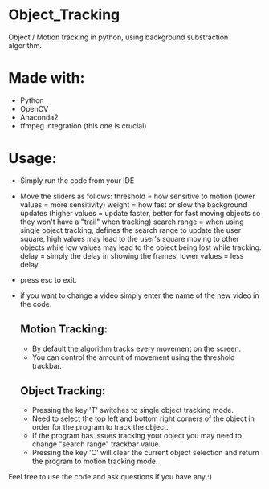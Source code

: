 # Object_Tracking
Object / Motion tracking in python, using background substraction algorithm.

# Made with:
- Python
- OpenCV
- Anaconda2
- ffmpeg integration (this one is crucial)

# Usage:
- Simply run the code from your IDE

- Move the sliders as follows:
  threshold = how sensitive to motion (lower values = more sensitivity)
  weight = how fast or slow the background updates (higher values = update faster, better for fast moving objects so they won't have a       "trail" when tracking)
  search range = when using single object tracking, defines the search range to update the user square, high values may lead to the user's   square moving to other objects while low values may lead to the object being lost while tracking.
  delay = simply the delay in showing the frames, lower values = less delay.
  
- press esc to exit.
  
- if you want to change a video simply enter the name of the new video in the code.
  
  ## Motion Tracking:
  - By default the algorithm tracks every movement on the screen.
  - You can control the amount of movement using the threshold trackbar.
  
  ## Object Tracking:
  - Pressing the key 'T' switches to single object tracking mode.
  - Need to select the top left and bottom right corners of the object
    in order for the program to track the object.
  - If the program has issues tracking your object you may need to change
    "search range" trackbar value.
  - Pressing the key 'C' will clear the current object selection and return
    the program to motion tracking mode.
    
Feel free to use the code and ask questions if you have any :)
